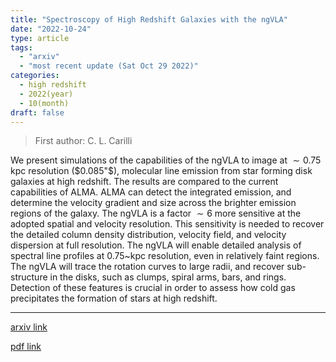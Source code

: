 ```yaml
---
title: "Spectroscopy of High Redshift Galaxies with the ngVLA"
date: "2022-10-24"
type: article
tags:
  - "arxiv"
  - "most recent update (Sat Oct 29 2022)"
categories:
  - high redshift
  - 2022(year)
  - 10(month)
draft: false
---
```


> First author: C. L. Carilli

 We present simulations of the capabilities of the ngVLA to image at $\sim
0.75$ kpc resolution ($0.085"$), molecular line emission from star forming disk
galaxies at high redshift. The results are compared to the current capabilities
of ALMA. ALMA can detect the integrated emission, and determine the velocity
gradient and size across the brighter emission regions of the galaxy. The ngVLA
is a factor $\sim 6$ more sensitive at the adopted spatial and velocity
resolution. This sensitivity is needed to recover the detailed column density
distribution, velocity field, and velocity dispersion at full resolution. The
ngVLA will enable detailed analysis of spectral line profiles at $0.75$~kpc
resolution, even in relatively faint regions. The ngVLA will trace the rotation
curves to large radii, and recover sub-structure in the disks, such as clumps,
spiral arms, bars, and rings. Detection of these features is crucial in order
to assess how cold gas precipitates the formation of stars at high redshift.

---
[arxiv link](http://arxiv.org/abs/2210.13584v1)

[pdf link](http://arxiv.org/pdf/2210.13584v1)